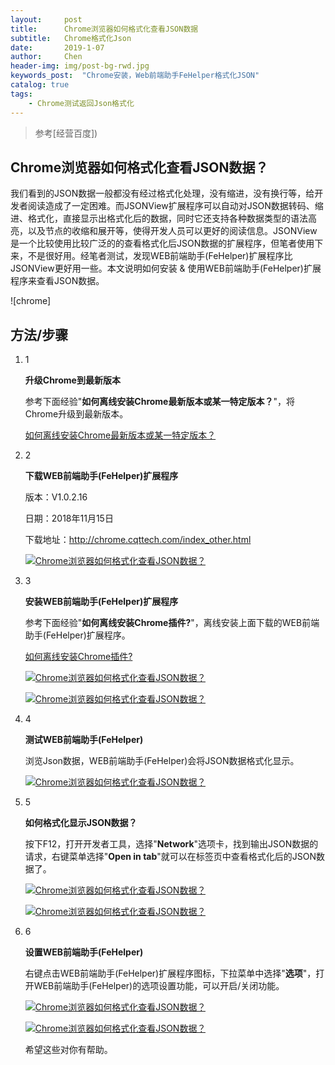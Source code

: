 ```yaml
---
layout:     post
title:      Chrome浏览器如何格式化查看JSON数据
subtitle:   Chrome格式化Json
date:       2019-1-07
author:     Chen
header-img: img/post-bg-rwd.jpg
keywords_post:  "Chrome安装，Web前端助手FeHelper格式化JSON"
catalog: true
tags:
    - Chrome测试返回Json格式化
---
```


>参考[经营百度])



## Chrome浏览器如何格式化查看JSON数据？

我们看到的JSON数据一般都没有经过格式化处理，没有缩进，没有换行等，给开发者阅读造成了一定困难。而JSONView扩展程序可以自动对JSON数据转码、缩进、格式化，直接显示出格式化后的数据，同时它还支持各种数据类型的语法高亮，以及节点的收缩和展开等，使得开发人员可以更好的阅读信息。JSONView是一个比较使用比较广泛的的查看格式化后JSON数据的扩展程序，但笔者使用下来，不是很好用。经笔者测试，发现WEB前端助手(FeHelper)扩展程序比JSONView更好用一些。本文说明如何安装 & 使用WEB前端助手(FeHelper)扩展程序来查看JSON数据。

![chrome]

## 方法/步骤

1. 1

   **升级Chrome到最新版本**

   参考下面经验"**如何离线安装Chrome最新版本或某一特定版本？**"，将Chrome升级到最新版本。





   [如何离线安装Chrome最新版本或某一特定版本？](https://jingyan.baidu.com/article/8ebacdf00a711649f65cd5e5.html)

2. 2

   **下载WEB前端助手(FeHelper)扩展程序**

   版本：V1.0.2.16

   日期：2018年11月15日

   下载地址：http://chrome.cqttech.com/index_other.html

   [![Chrome浏览器如何格式化查看JSON数据？]()](http://jingyan.baidu.com/album/a3a3f811326b128da2eb8a8b.html?picindex=2)

3. 3

   **安装WEB前端助手(FeHelper)扩展程序**

   参考下面经验"**如何离线安装Chrome插件?**"，离线安装上面下载的WEB前端助手(FeHelper)扩展程序。



   [如何离线安装Chrome插件?](https://jingyan.baidu.com/article/e5c39bf5cc39cc39d76033cd.html)



   [![Chrome浏览器如何格式化查看JSON数据？]()](http://jingyan.baidu.com/album/a3a3f811326b128da2eb8a8b.html?picindex=3)

   [![Chrome浏览器如何格式化查看JSON数据？]()](http://jingyan.baidu.com/album/a3a3f811326b128da2eb8a8b.html?picindex=4)

4. 4

   **测试WEB前端助手(FeHelper)**

   浏览Json数据，WEB前端助手(FeHelper)会将JSON数据格式化显示。

   [![Chrome浏览器如何格式化查看JSON数据？](https://imgsa.baidu.com/exp/w=500/sign=61603477a6345982c58ae5923cf5310b/8d5494eef01f3a29db4875cd9225bc315c607c35.jpg)](http://jingyan.baidu.com/album/a3a3f811326b128da2eb8a8b.html?picindex=5)

5. 5

   **如何格式化显示JSON数据？**

   按下F12，打开开发者工具，选择"**Network**"选项卡，找到输出JSON数据的请求，右键菜单选择"**Open in tab**"就可以在标签页中查看格式化后的JSON数据了。

   [![Chrome浏览器如何格式化查看JSON数据？](https://imgsa.baidu.com/exp/w=500/sign=61710deeaa44ad342ebf8787e0a20c08/b58f8c5494eef01fca7bb7c6ebfe9925bc317d42.jpg)](http://jingyan.baidu.com/album/a3a3f811326b128da2eb8a8b.html?picindex=6)

   [![Chrome浏览器如何格式化查看JSON数据？](https://imgsa.baidu.com/exp/w=500/sign=e85cf43516950a7b75354ec43ad1625c/6a63f6246b600c33231071cb114c510fd9f9a14c.jpg)](http://jingyan.baidu.com/album/a3a3f811326b128da2eb8a8b.html?picindex=7)

6. 6

   **设置WEB前端助手(FeHelper)**

   右键点击WEB前端助手(FeHelper)扩展程序图标，下拉菜单中选择"**选项**"，打开WEB前端助手(FeHelper)的选项设置功能，可以开启/关闭功能。

   [![Chrome浏览器如何格式化查看JSON数据？](https://imgsa.baidu.com/exp/w=500/sign=3719de9a8926cffc692abfb289014a7d/63d9f2d3572c11df29b01720682762d0f703c254.jpg)](http://jingyan.baidu.com/album/a3a3f811326b128da2eb8a8b.html?picindex=8)

   [![Chrome浏览器如何格式化查看JSON数据？](https://imgsa.baidu.com/exp/w=500/sign=fd8d5022798b4710ce2ffdccf3cec3b2/ac4bd11373f082021d83393c40fbfbedab641b9b.jpg)](http://jingyan.baidu.com/album/a3a3f811326b128da2eb8a8b.html?picindex=9)

   希望这些对你有帮助。
   








